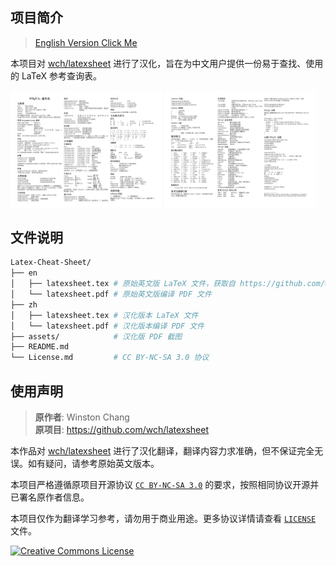 ## 项目简介

> [English Version Click Me](README_en.md)

本项目对 [wch/latexsheet](https://github.com/wch/latexsheet) 进行了汉化，旨在为中文用户提供一份易于查找、使用的 LaTeX 参考查询表。

<div style="display:inline-block">
    <img src="assets/zh_page1.png"  width="48%" alt="page1">
    <img src="assets/zh_page2.png"  width="48%" alt="page2">
</div>

## 文件说明

```bash
Latex-Cheat-Sheet/
├── en
│   ├── latexsheet.tex # 原始英文版 LaTeX 文件，获取自 https://github.com/wch/latexsheet/blob/gh-pages/latexsheet.tex 
│   └── latexsheet.pdf # 原始英文版编译 PDF 文件
├── zh
│   ├── latexsheet.tex # 汉化版本 LaTeX 文件
│   └── latexsheet.pdf # 汉化版本编译 PDF 文件
├── assets/            # 汉化版 PDF 截图
├── README.md
└── License.md         # CC BY-NC-SA 3.0 协议
```

## 使用声明

> **原作者**: Winston Chang   
> **原项目**: https://github.com/wch/latexsheet

本作品对 [wch/latexsheet](https://github.com/wch/latexsheet) 进行了汉化翻译，翻译内容力求准确，但不保证完全无误。如有疑问，请参考原始英文版本。

本项目严格遵循原项目开源协议 [`CC BY-NC-SA 3.0`](http://creativecommons.org/licenses/by-nc-sa/3.0) 的要求，按照相同协议开源并已署名原作者信息。

本项目仅作为翻译学习参考，请勿用于商业用途。更多协议详情请查看 [`LICENSE`](https://github.com/wch/latexsheet/blob/master/LICENSE) 文件。

<a rel="license" href="http://creativecommons.org/licenses/by-nc-sa/3.0/"><img alt="Creative Commons License" style="border-width:0" src="http://i.creativecommons.org/l/by-nc-sa/3.0/88x31.png" /></a>

